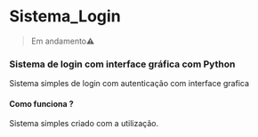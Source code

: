 # Sistema_Login
> Em andamento⚠️

<h3>Sistema de login com interface gráfica com Python</h3>
<p>Sistema simples de login com autenticação com interface grafica</p>

<h4>Como funciona ?</h4>
<p>Sistema simples criado com a utilização.</p>

